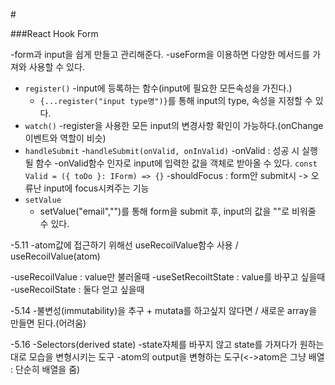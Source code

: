 #<React toDoList>

###React Hook Form
  
-form과 input을 쉽게 만들고 관리해준다.
-useForm을 이용하면 다양한 메서드를 가져와 사용할 수 있다.
- `register()`
  -input에 등록하는 함수(input에 필요한 모든속성을 가진다.)
  - `{...register("input type명")}`를 통해 input의 type, 속성을 지정할 수 있다.
- `watch()`
  -register을 사용한 모든 input의 변경사항 확인이 가능하다.(onChange이벤트와 역할이 비슷)
- `handleSubmit`
  -`handleSubmit(onValid, onInValid)`
  -onValid : 성공 시 실행될 함수
  -onValid함수 인자로 input에 입력한 값을 객체로 받아올 수 있다. `const Valid = ({ toDo }: IForm) => {}`
  -shouldFocus : form안 submit시 -> 오류난 input에 focus시켜주는 기능
- `setValue`
  - setValue("email","")를 통해 form을 submit 후, input의 값을 ""로 비워줄 수 있다.
 
-5.11
  -atom값에 접근하기 위해선 useRecoilValue함수 사용 / useRecoilValue(atom)

  -useRecoilValue : value만 불러올때
  -useSetRecoiltState : value를 바꾸고 싶을때
  -useRecoilState : 둘다 얻고 싶을때

-5.14
  -불변성(immutability)을 추구 + mutata를 하고싶지 않다면 / 새로운 array을 만들면 된다.(어려움)

-5.16
  -Selectors(derived state)
    -state자체를 바꾸지 않고 state를 가져다가 원하는대로 모습을 변형시키는 도구
    -atom의 output을 변형하는 도구(<->atom은 그냥 배열 : 단순히 배열을 줌)
